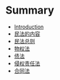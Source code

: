 Summary
=======

* [Introduction](README.md)
* [民法的内容](chapter1.md)
* [民法总则](chapter2.md)
* [物权法](chapter3.md)
* [债法](chapter4.md)
* [侵权责任法](chapter5.md)
* [合同法](chapter6.md)

